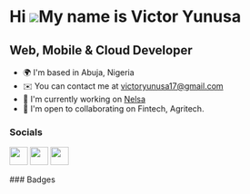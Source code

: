 Hi ![](https://user-images.githubusercontent.com/18350557/176309783-0785949b-9127-417c-8b55-ab5a4333674e.gif)My name is Victor Yunusa
=====================================================================================================================================

Web, Mobile & Cloud Developer
-----------------------------

* 🌍  I'm based in Abuja, Nigeria
* ✉️  You can contact me at [victoryunusa17@gmail.com](mailto:victoryunusa17@gmail.com)
* 🚀  I'm currently working on [Nelsa](http://https://getnelsa.com)
* 🤝  I'm open to collaborating on Fintech, Agritech.

### Socials

<p align="left"> <a href="https://www.github.com/victoryunusa" target="_blank" rel="noreferrer"><img src="https://raw.githubusercontent.com/danielcranney/readme-generator/main/public/icons/socials/github.svg" width="32" height="32" /></a> <a href="https://www.linkedin.com/in/victoryunusa" target="_blank" rel="noreferrer"><img src="https://raw.githubusercontent.com/danielcranney/readme-generator/main/public/icons/socials/linkedin.svg" width="32" height="32" /></a> <a href="https://www.twitter.com/victoryunusa" target="_blank" rel="noreferrer"><img src="https://raw.githubusercontent.com/danielcranney/readme-generator/main/public/icons/socials/twitter.svg" width="32" height="32" /></a></p>
### Badges

